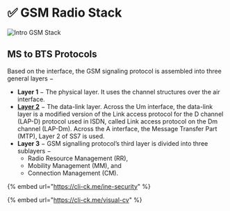# ✅ GSM Radio Stack

![Intro GSM Stack
](../../.gitbook/assets/slide\_11.jpg)

## MS to BTS Protocols

Based on the interface, the GSM signaling protocol is assembled into three general layers −

* **Layer 1** − The physical layer. It uses the channel structures over the air interface.
* [**Layer 2**](../../gsm-interfaces/um-interface.md) − The data-link layer. Across the Um interface, the data-link layer is a modified version of the Link access protocol for the D channel (LAP-D) protocol used in ISDN, called Link access protocol on the Dm channel (LAP-Dm). Across the A interface, the Message Transfer Part (MTP), Layer 2 of SS7 is used.
* **Layer 3** − GSM signalling protocol’s third layer is divided into three sublayers −
  * Radio Resource Management (RR),
  * Mobility Management (MM), and
  * Connection Management (CM).



{% embed url="https://cli-ck.me/ine-security" %}

{% embed url="https://cli-ck.me/visual-cv" %}
